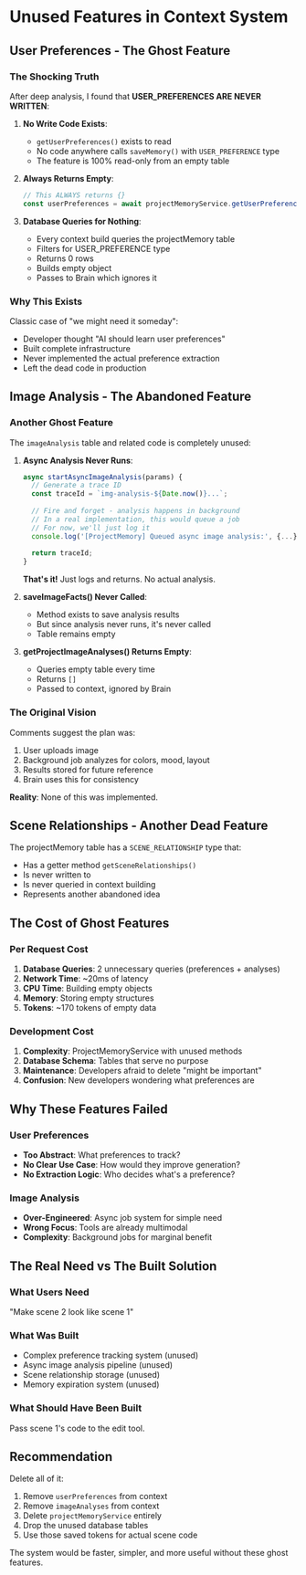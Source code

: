 # Unused Features in Context System

## User Preferences - The Ghost Feature

### The Shocking Truth
After deep analysis, I found that **USER_PREFERENCES ARE NEVER WRITTEN**:

1. **No Write Code Exists**: 
   - `getUserPreferences()` exists to read
   - No code anywhere calls `saveMemory()` with `USER_PREFERENCE` type
   - The feature is 100% read-only from an empty table

2. **Always Returns Empty**:
   ```typescript
   // This ALWAYS returns {}
   const userPreferences = await projectMemoryService.getUserPreferences(projectId);
   ```

3. **Database Queries for Nothing**:
   - Every context build queries the projectMemory table
   - Filters for USER_PREFERENCE type
   - Returns 0 rows
   - Builds empty object
   - Passes to Brain which ignores it

### Why This Exists
Classic case of "we might need it someday":
- Developer thought "AI should learn user preferences"
- Built complete infrastructure
- Never implemented the actual preference extraction
- Left the dead code in production

## Image Analysis - The Abandoned Feature

### Another Ghost Feature
The `imageAnalysis` table and related code is completely unused:

1. **Async Analysis Never Runs**:
   ```typescript
   async startAsyncImageAnalysis(params) {
     // Generate a trace ID
     const traceId = `img-analysis-${Date.now()}...`;
     
     // Fire and forget - analysis happens in background
     // In a real implementation, this would queue a job
     // For now, we'll just log it
     console.log('[ProjectMemory] Queued async image analysis:', {...});
     
     return traceId;
   }
   ```
   **That's it!** Just logs and returns. No actual analysis.

2. **saveImageFacts() Never Called**:
   - Method exists to save analysis results
   - But since analysis never runs, it's never called
   - Table remains empty

3. **getProjectImageAnalyses() Returns Empty**:
   - Queries empty table every time
   - Returns `[]`
   - Passed to context, ignored by Brain

### The Original Vision
Comments suggest the plan was:
1. User uploads image
2. Background job analyzes for colors, mood, layout
3. Results stored for future reference
4. Brain uses this for consistency

**Reality**: None of this was implemented.

## Scene Relationships - Another Dead Feature

The projectMemory table has a `SCENE_RELATIONSHIP` type that:
- Has a getter method `getSceneRelationships()`
- Is never written to
- Is never queried in context building
- Represents another abandoned idea

## The Cost of Ghost Features

### Per Request Cost
1. **Database Queries**: 2 unnecessary queries (preferences + analyses)
2. **Network Time**: ~20ms of latency
3. **CPU Time**: Building empty objects
4. **Memory**: Storing empty structures
5. **Tokens**: ~170 tokens of empty data

### Development Cost
1. **Complexity**: ProjectMemoryService with unused methods
2. **Database Schema**: Tables that serve no purpose
3. **Maintenance**: Developers afraid to delete "might be important"
4. **Confusion**: New developers wondering what preferences are

## Why These Features Failed

### User Preferences
- **Too Abstract**: What preferences to track?
- **No Clear Use Case**: How would they improve generation?
- **No Extraction Logic**: Who decides what's a preference?

### Image Analysis
- **Over-Engineered**: Async job system for simple need
- **Wrong Focus**: Tools are already multimodal
- **Complexity**: Background jobs for marginal benefit

## The Real Need vs The Built Solution

### What Users Need
"Make scene 2 look like scene 1"

### What Was Built
- Complex preference tracking system (unused)
- Async image analysis pipeline (unused)  
- Scene relationship storage (unused)
- Memory expiration system (unused)

### What Should Have Been Built
Pass scene 1's code to the edit tool.

## Recommendation

Delete all of it:
1. Remove `userPreferences` from context
2. Remove `imageAnalyses` from context  
3. Delete `projectMemoryService` entirely
4. Drop the unused database tables
5. Use those saved tokens for actual scene code

The system would be faster, simpler, and more useful without these ghost features.